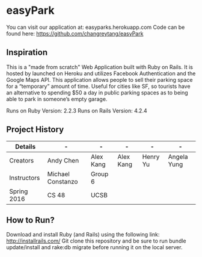 # easyPark
You can visit our application at: easyparks.herokuapp.com
Code can be found here: https://github.com/changreytang/easyPark

## Inspiration

This is a "made from scratch" Web Application built with Ruby on Rails. It is hosted by launched on Heroku and utilizes Facebook Authentication and the Google Maps API. This application allows people to sell their parking space for a “temporary” amount of time. Useful for cities like SF, so tourists have an alternative to spending $50 a day in public parking spaces as to being able to park in someone’s empty garage.

Runs on Ruby Version: 2.2.3
Runs on Rails Version: 4.2.4

## Project History

| Details      | -                 | -                  | -                  | -                  | -                  |
| -------------|-------------------|--------------------|--------------------|--------------------|--------------------|
| Creators     | Andy Chen         | Alex Kang          | Alex Kang          | Henry Yu           | Angela Yung        |
| Instructors  | Michael Constanzo | Group 6            |                    |                    |                    |
| Spring 2016  | CS 48             | UCSB               |                    |                    |                    |

## How to Run?

Download and install Ruby (and Rails) using the following link: http://installrails.com/ Git clone this repository and be sure to run bundle update/install and rake:db migrate before running it on the local server.

